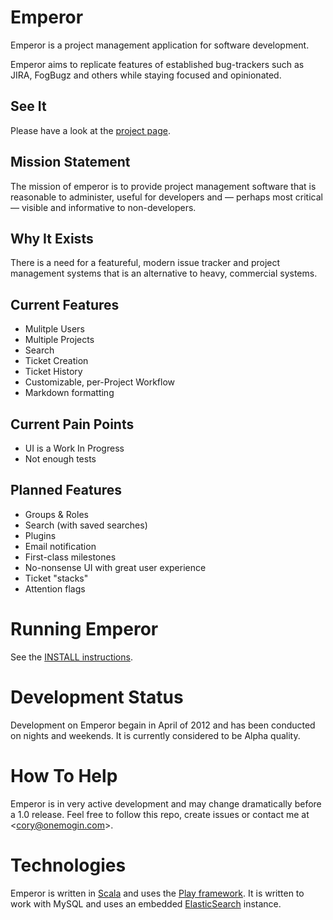 # Emperor

Emperor is a project management application for software development.

Emperor aims to replicate features of established bug-trackers such as JIRA, FogBugz and others while staying focused and opinionated.

## See It

Please have a look at the [project page](http://gphat.github.com/emperor/).

## Mission Statement

The mission of emperor is to provide project management software that is reasonable to administer, useful for developers and &mdash; perhaps most critical &mdash; visible and informative to non-developers.

## Why It Exists

There is a need for a featureful, modern issue tracker and project management systems that is an alternative to heavy, commercial systems.

## Current Features

* Mulitple Users
* Multiple Projects
* Search
* Ticket Creation
* Ticket History
* Customizable, per-Project Workflow
* Markdown formatting

## Current Pain Points

* UI is a Work In Progress
* Not enough tests

## Planned Features

* Groups & Roles
* Search (with saved searches)
* Plugins
* Email notification
* First-class milestones
* No-nonsense UI with great user experience
* Ticket "stacks"
* Attention flags

# Running Emperor

See the [INSTALL instructions](https://github.com/gphat/emperor/blob/master/INSTALL.md).

# Development Status

Development on Emperor begain in April of 2012 and has been conducted on nights and weekends. It is currently considered to be Alpha quality.

# How To Help

Emperor is in very active development and may change dramatically before a 1.0 release. Feel free to follow this repo, create issues or contact me at \<cory@onemogin.com>.

# Technologies

Emperor is written in [Scala](http://www.scala-lang.org/) and uses the
[Play framework](http://www.playframework.org/).  It is written to work with
MySQL and uses an embedded [ElasticSearch](http://www.elasticsearch.org/)
instance.
